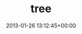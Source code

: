 ---
title:		"tree"
mediatype:		"upload"
description:		"TBC"
date:		"2013-01-26 13:12:45+00:00"
album:		"experimental"
filename:		"tree.md"
series:		""
cl_public_id:		"experimental/tree"
cl_version:		1497004528
format:		"tiff"
bytes:		7875056
width:		2560
height:		1440
exposure_mode:		"Manual"
program:		"Manual"
aperture:		"64.0"
focal_length:		"50.0 mm"
iso:		"200"
shutter_speed:		"1/160"
metering:		"Center-weighted average"
flash:		"Off, Did not fire"
white_balance:		"Custom"
colour_temp:		"4400"
has_crop:		"false"
orientation:		"Horizontal (normal)"
camera_model:		"NIKON D7000"
lens_info:		"0mm f/0"
artist:		"Matt Finucane"
x_resolution:		"300"
y_resolution:		"300"
---